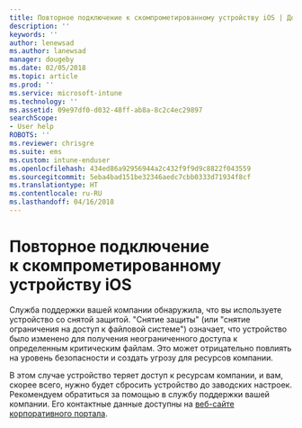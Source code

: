 ```yaml
---
title: Повторное подключение к скомпрометированному устройству iOS | Документы Майкрософт
description: ''
keywords: ''
author: lenewsad
ms.author: lanewsad
manager: dougeby
ms.date: 02/05/2018
ms.topic: article
ms.prod: ''
ms.service: microsoft-intune
ms.technology: ''
ms.assetid: 09e97df0-d032-48ff-ab8a-8c2c4ec29897
searchScope:
- User help
ROBOTS: ''
ms.reviewer: chrisgre
ms.suite: ems
ms.custom: intune-enduser
ms.openlocfilehash: 434ed86a92956944a2c432f9f9d9c8822f043559
ms.sourcegitcommit: 5eba4bad151be32346aedc7cbb0333d71934f8cf
ms.translationtype: HT
ms.contentlocale: ru-RU
ms.lasthandoff: 04/16/2018
---
```

# <a name="how-to-reconnect-a-compromised-ios-device"></a>Повторное подключение к скомпрометированному устройству iOS

Служба поддержки вашей компании обнаружила, что вы используете устройство со снятой защитой. "Снятие защиты" (или "снятие ограничения на доступ к файловой системе") означает, что устройство было изменено для получения неограниченного доступа к определенным критическим файлам. Это может отрицательно повлиять на уровень безопасности и создать угрозу для ресурсов компании. 

В этом случае устройство теряет доступ к ресурсам компании, и вам, скорее всего, нужно будет сбросить устройство до заводских настроек. Рекомендуем обратиться за помощью в службу поддержки вашей компании. Его контактные данные доступны на [веб-сайте корпоративного портала](https://portal.manage.microsoft.com#HelpDeskDialog).
